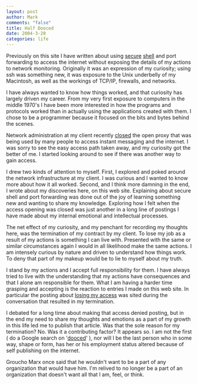 ```yaml
--- 
layout: post
author: Mark
comments: "false"
title: Half Dooced
date: 2004-3-20
categories: life
---
```

Previously on this site I have written about using <a href="http://www.zanshin.net/blogs/000232.html" title="ssh">secure</a>  <a href="http://www.zanshin.net/blogs/000290.html" title="ssh II">shell</a> and port forwarding to access the internet without exposing the details of my actions to network monitoring. Originally it was an expression of my curiosity; using ssh was something new, it was exposure to the Unix underbelly of my Macintosh, as well as the workings of TCP/IP, firewalls, and networks.

I have always wanted to know how things worked, and that curiosity has largely driven my career. From my very first exposure to computers in the middle 1970's I have been more interested in how the programs and protocols worked than in actually using the applications created with them. I chose to be a programmer because it focused on the bits and bytes behind the scenes.

Network administration at my client recently <a href="http://www.zanshin.net/blogs/000381.html" title="access denied">closed</a> the open proxy that was being used by many people to access instant messaging and the internet. I was sorry to see the easy access path taken away, and my curiosity got the better of me. I started looking around to see if there was another way to gain access.

I drew two kinds of attention to myself. First, I explored and poked around the network infrastructure at my client. I was curious and I wanted to know more about how it all worked.  Second, and I think more damning in the end, I wrote about my discoveries here, on this web site. Explaining about secure shell and port forwarding was done out of the joy of learning something new and wanting to share my knowledge. Exploring how I felt when the access opening was closed was just another in a long line of postings I have made about my internal emotional and intellectual processes.

The net effect of my curiosity, and my penchant for recording my thoughts here, was the termination of my contract by my client. To lose my job as a result of my actions is something I can live with. Presented with the same or similar circumstances again I would in all likelihood make the same actions. I am intensely curious by nature and driven to understand how things work. To deny that part of my makeup would be to lie to myself about my truth.

I stand by my actions and I accept full responsibility for them. I have always tried to live with the understanding that my actions have consequences and that I alone am responsible for them. What I am having a harder time grasping and accepting is the reaction to entries I made on this web site. In particular the posting about <a href="http://www.zanshin.net/blogs/000381.html" title="access denied">losing my access</a> was sited during the conversation that resulted in my termination.

I debated for a long time about making that access denied posting, but in the end my need to share my thoughts and emotions as a part of my growth in this life led me to publish that article. Was that the sole reason for my termination? No. Was it a contributing factor? It appears so. I am not the first ( do a Google search on '<a href="http://www.dooce.com/archives/daily/02_26_2002.html" title="Collecting Unemployment">dooced</a>' ), nor will I be the last person who in some way, shape or form, has her or his employment status altered because of self publishing on the internet.

Groucho Marx once said that he wouldn't want to be a part of any organization that would have him. I'm relived to no longer be a part of an organization that doesn't want all that I am, feel, or think.
